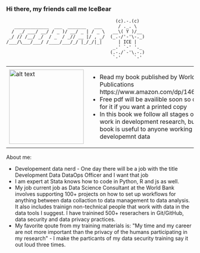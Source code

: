 ### Hi there, my friends call me IceBear

```                                          _     _   
                                         (c).-.(c)        
   _____________  ___  _______   ___      / ._. \
  /  _/ ___/ __/ / _ )/ __/ _ | / _ \   __\( Y )/__ 
 _/ // /__/ _/  / _  / _// __ |/ , _/  (_.-/'-'\-._)
/___/\___/___/ /____/___/_/ |_/_/|_|      | ICE |      
                                        _.' `-' '._  
                                       (.-./`-'\.-.)
                                        `-'     `-' 
```

<table style="border:none">
  <tr>
    <td><img src="https://user-images.githubusercontent.com/15911801/120664091-a4718000-c458-11eb-84ca-6df6aa2942ae.png" alt="alt text" width="200"></td>
    <td>
      <ul>
        <li>Read my book published by World Bank Publications https://www.amazon.com/dp/1464816948</li>
        <li>Free pdf will be availible soon so only pay for it if you want a printed copy</li>
        <li>In this book we follow all stages of data work in development research, but the book is useful to anyone working with developemnt data</li>
     </td>
  </tr>
</table>


About me:
- Developement data nerd - One day there will be a job with the title Development Data DataOps Officer and I want that job
- I am expert at Stata knows how to code in Python, R and js as well. 
- My job current job as Data Science Consultant at the World Bank involves supporting 100+ projects on how to set up workflows for anything between data collaction to data management to data analysis. It also includes trainign non-technical people that work with data in the data tools I suggest. I have trainined 500+ reserachers in Git/GitHub, data security and data privacy practices. 
- My favorite qoute from my training materials is: "My time and my career are not more important than the privacy of the humans participating in my research" - I make the particants of my data security training say it out loud three times.

